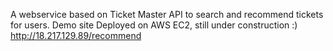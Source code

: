 A webservice based on Ticket Master API to search and recommend tickets for users. Demo site Deployed on AWS EC2, still under construction :)
http://18.217.129.89/recommend
